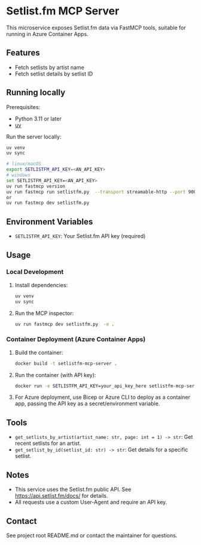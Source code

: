 # Setlist.fm MCP Server

This microservice exposes Setlist.fm data via FastMCP tools, suitable for running in Azure Container Apps.

## Features

- Fetch setlists by artist name
- Fetch setlist details by setlist ID

## Running locally

Prerequisites:

- Python 3.11 or later
- [uv](https://docs.astral.sh/uv/getting-started/installation/)

Run the server locally:

```bash
uv venv
uv sync

# linux/macOS
export SETLISTFM_API_KEY=<AN_API_KEY>
# windows
set SETLISTFM_API_KEY=<AN_API_KEY>
uv run fastmcp version
uv run fastmcp run setlistfm.py  --transport streamable-http --port 9000 --log-level debug
or
uv run fastmcp dev setlistfm.py 
```

## Environment Variables

- `SETLISTFM_API_KEY`: Your Setlist.fm API key (required)

## Usage

### Local Development

1. Install dependencies:
   ```bash
   uv venv
   uv sync
   ```
1. Run the MCP inspector:
   ```bash
   uv run fastmcp dev setlistfm.py  -e .
   ```

### Container Deployment (Azure Container Apps)

1. Build the container:
   ```bash
   docker build -t setlistfm-mcp-server .
   ```
2. Run the container (with API key):
   ```bash
   docker run -e SETLISTFM_API_KEY=your_api_key_here setlistfm-mcp-server
   ```
3. For Azure deployment, use Bicep or Azure CLI to deploy as a container app, passing the API key as a secret/environment variable.

## Tools

- `get_setlists_by_artist(artist_name: str, page: int = 1) -> str`: Get recent setlists for an artist.
- `get_setlist_by_id(setlist_id: str) -> str`: Get details for a specific setlist.

## Notes

- This service uses the Setlist.fm public API. See https://api.setlist.fm/docs/ for details.
- All requests use a custom User-Agent and require an API key.

## Contact

See project root README.md or contact the maintainer for questions.
